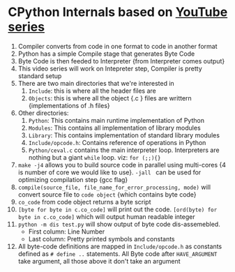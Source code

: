 # CPython Internals based on [YouTube series](https://www.youtube.com/watch?v=LhadeL7_EIU&list=PLzV58Zm8FuBL6OAv1Yu6AwXZrnsFbbR0S)

1. Compiler converts from code in one format to code in another format
1. Python has a simple Compile stage that generates Byte Code
1. Byte Code is then feeded to Interpreter {from Interpreter comes output}
1. This video series will work on Intepreter step, Compiler is pretty standard setup
1. There are two main directories that we're interested in
    1. `Include`: this is where all the header files are
    1. `Objects`: this is where all the object {.c } files are writtern {implementations of .h files}
1. Other directories:
    1. `Python`: This contains main runtime implementation of Python
    1. `Modules`: This contains all implementation of library modules
    1. `Library`: This contains implementation of standard library modules
    1. `Include/opcode.h`: Contains reference of operations in Python
    1. `Python/ceval.c` contains the main interpreter loop. Interpreters are nothing but a giant `while` loop. viz: `for (;;){}`
1. `make -j4` allows you to build source code in parallel using multi-cores {4 is number of core we would like to use}. `-jall ` can be used for optimizing compilation step {gcc flag}
1. `compile(source_file, file_name_for_error_processing, mode)` will convert source file to `code object` {which contains byte code}
1. `co_code` from code object returns a byte script
1. `[byte for byte in c.co_code]` will print out the code. `[ord(byte) for byte in c.co_code]` which will output human readable integer
1.  `python -m dis test.py` will show output of byte code dis-assemebled. 
    - First column: Line Number
    - Last column: Pretty printed symbols and constants
1. All byte-code definitions are mapped in `Include/opcode.h` as constants defined as `# define ..` statements. All Byte code after `HAVE_ARGUMENT` take argument, all those above it don't take an argument
